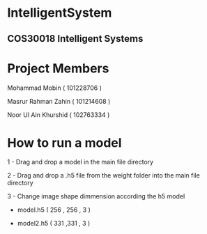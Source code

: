 # IntelligentSystem
## COS30018 Intelligent Systems

# Project Members
Mohammad Mobin        ( 101228706 )

Masrur Rahman Zahin   ( 101214608 )

Noor Ul Ain Khurshid  ( 102763334 )

# How to run a model
1 - Drag and drop a model in the main file directory

2 - Drag and drop a .h5 file from the weight folder into the main file directory

3 - Change image shape dimmension according the h5 model

- model.h5  ( 256 , 256 , 3 )
    
- model2.h5 ( 331 ,331 , 3 )

